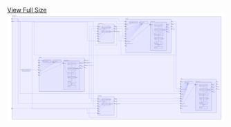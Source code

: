 [View Full Size](https://raw.githubusercontent.com/mingfang/terraform-provider-k8s/master/examples/kafka/diagram.svg?sanitize=true)<img src="diagram.svg"/>
